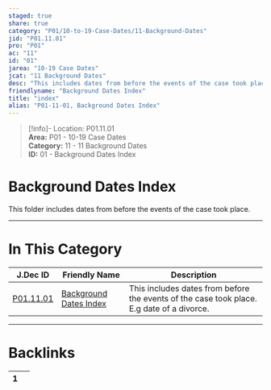 ```yaml
---  
staged: true  
share: true  
category: "P01/10-to-19-Case-Dates/11-Background-Dates"  
jid: "P01.11.01"  
pro: "P01"  
ac: "11"  
id: "01"  
jarea: "10-19 Case Dates"  
jcat: "11 Background Dates"  
desc: "This includes dates from before the events of the case took place. E.g date of a divorce."  
friendlyname: "Background Dates Index"  
title: "index"  
alias: "P01-11-01, Background Dates Index"  
---  
```

>[!info]- Location: P01.11.01  
>**Area:** P01 - 10-19 Case Dates  
>**Category:** 11 - 11 Background Dates  
>**ID:** 01 - Background Dates Index  
  
# Background Dates Index  
  
This folder includes dates from before the events of the case took place.  
   
  
  
---  
# In This Category  
  
| J.Dec ID                                                                           | Friendly Name                                                                                   | Description                                                                               |  
| ---------------------------------------------------------------------------------- | ----------------------------------------------------------------------------------------------- | ----------------------------------------------------------------------------------------- |  
| [P01.11.01](index.md) | [Background Dates Index](index.md) | This includes dates from before the events of the case took place. E.g date of a divorce. |  
  
  
---  
# Backlinks  
<div><table class="dataview table-view-table"><thead class="table-view-thead"><tr class="table-view-tr-header"><th class="table-view-th"><span></span><span class="dataview small-text">1</span></th><th class="table-view-th"><span></span></th></tr></thead><tbody class="table-view-tbody"></tbody></table></div>